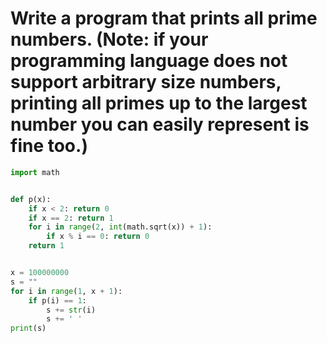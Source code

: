 # Write a program that prints all prime numbers. (Note: if your programming language does not support arbitrary size numbers, printing all primes up to the largest number you can easily represent is fine too.)

```python
import math


def p(x):
    if x < 2: return 0
    if x == 2: return 1
    for i in range(2, int(math.sqrt(x)) + 1):
        if x % i == 0: return 0
    return 1


x = 100000000
s = ""
for i in range(1, x + 1):
    if p(i) == 1:
        s += str(i)
        s += ' '
print(s)
```
